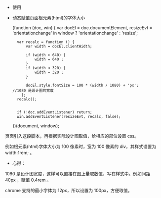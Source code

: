 - 使用
- 动态赋值页面根元素(html)的字体大小

    (function (doc, win) {
        var docEl = doc.documentElement,
        resizeEvt = 'orientationchange' in window ? 'orientationchange' : 'resize';

        var recalc = function () {
            var width = docEl.clientWidth;

            if (width > 640) {
                width = 640 ;
            }
            if (width < 320) {
                width = 320 ;
            }

            docEl.style.fontSize = 100 * (width / 1080) + 'px';     //1080 是设计图的宽度  
          };
        recalc();


        if (!doc.addEventListener) return;
        win.addEventListener(resizeEvt, recalc, false);
    })(document, window);

页面引入这段脚本，再根据实际设计图取值，给相应的部位设置 css。

例如根元素(html)字体大小为 100 像素时，宽为 100 像素的 div，其样式设置为 width:1rem; 。

- 心得：

1080 是设计图宽度，这样可以直接在图上量取数值，写在样式中。例如间距 40px ，赋值 0.4rem 。

chrome 支持的最小字体为 12px，所以设置为 100px，方便取值。
